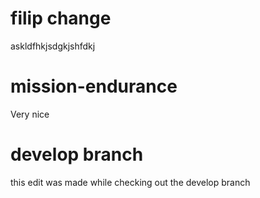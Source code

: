 # filip change
askldfhkjsdgkjshfdkj

# mission-endurance
Very nice

# develop branch
this edit was made while checking out the develop branch
